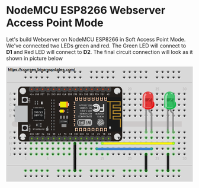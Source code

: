 # NodeMCU ESP8266 Webserver Access Point Mode
Let's build  Webserver on NodeMCU ESP8266 in Soft Access Point Mode. We've connected two LEDs green and red. The Green LED will connect to **D1** and Red LED will connect to **D2**. The final circuit connection will look as it shown in picture below

![alt text](https://github.com/binaryupdates/NodeMCU-Webserver-Access-Point/blob/main/NodeMCU_Webserver_LED.png)
